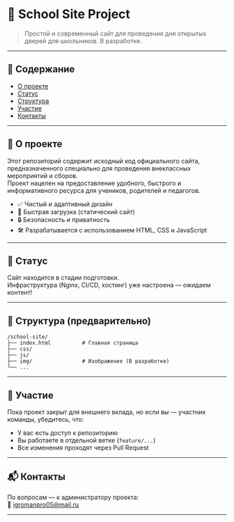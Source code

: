 # 🏫 School Site Project

> Простой и современный сайт для проведения дня открытых дверей для школьников. В разработке.

---

## 📖 Содержание

- [О проекте](#-о-проекте)  
- [Статус](#️-статус)  
- [Структура](#-структура-предварительно)  
- [Участие](#-участие)  
- [Контакты](#-контакты)

---

## 📌 О проекте

Этот репозиторий содержит исходный код официального сайта, предназначенного специально для проведения внеклассных мероприятий и сборов.  
Проект нацелен на предоставление удобного, быстрого и информативного ресурса для учеников, родителей и педагогов.

- ✅ Чистый и адаптивный дизайн  
- 🚀 Быстрая загрузка (статический сайт)  
- 🔒 Безопасность и приватность  
- 🛠 Разрабатывается с использованием HTML, CSS и JavaScript

---

## 🚧 Статус

Сайт находится в стадии подготовки.  
Инфраструктура (Nginx, CI/CD, хостинг) уже настроена — ожидаем контент!

---

## 📂 Структура (предварительно)

```
/school-site/
├── index.html          # Главная страница
├── css/
├── js/
├── img/                # Изображения (В разработке)
└── ...
```

---

## 🤝 Участие

Пока проект закрыт для внешнего вклада, но если вы — участник команды, убедитесь, что:
- У вас есть доступ к репозиторию
- Вы работаете в отдельной ветке (`feature/...`)
- Все изменения проходят через Pull Request

---

## 📬 Контакты

По вопросам — к администратору проекта:  
📧 igromanpro05@mail.ru

---


